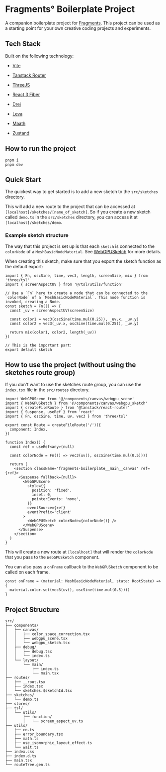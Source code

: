# Fragments° Boilerplate Project

A companion boilerplate project for [Fragments](https://fragments.supply). This project can be used as a starting point for your own creative coding projects and experiments.

## Tech Stack

Built on the following technology:

- [Vite](https://nextjs.org/)
- [Tanstack Router](https://tanstack.com/router/latest)

- [ThreeJS](https://threejs.org/)
- [React 3 Fiber](https://github.com/pmndrs/react-three-fiber)

- [Drei](https://github.com/pmndrs/drei)
- [Leva](https://github.com/pmndrs/leva)
- [Maath](https://github.com/pmndrs/maath)
- [Zustand](https://github.com/pmndrs/zustand)

## How to run the project

```
pnpm i
pnpm dev
```

## Quick Start

The quickest way to get started is to add a new sketch to the `src/sketches` directory.

This will add a new route to the project that can be accessed at `[localhost]/sketches/[name_of_sketch]`. So if you create a new sketch called `demo.ts` in the `src/sketches` directory, you can access it at `[localhost]/sketches/demo`.

### Example sketch structure

The way that this project is set up is that each `sketch` is connected to the `colorNode` of a `MeshBasicNodeMaterial`. See [WebGPUSketch](src/components/canvas/webgpu_sketch.tsx) for more details.

When creating this sketch, make sure that you export the sketch function as the default export:

```tsx
import { Fn, oscSine, time, vec3, length, screenSize, mix } from 'three/tsl'
import { screenAspectUV } from '@/tsl/utils/function'

// Use a `Fn` here to create a node that can be connected to the `colorNode` of a `MeshBasicNodeMaterial`. This node function is invoked, creating a Node.
const sketch = Fn(() => {
  const _uv = screenAspectUV(screenSize)

  const color1 = vec3(oscSine(time.mul(0.25)), _uv.x, _uv.y)
  const color2 = vec3(_uv.x, oscSine(time.mul(0.25)), _uv.y)

  return mix(color1, color2, length(_uv))
})

// This is the important part:
export default sketch
```

## How to use the project (without using the sketches route group)

If you don't want to use the sketches route group, you can use the `index.tsx` file in the `src/routes` directory.

```tsx
import WebGPUScene from '@/components/canvas/webgpu_scene'
import { WebGPUSketch } from '@/components/canvas/webgpu_sketch'
import { createFileRoute } from '@tanstack/react-router'
import { Suspense, useRef } from 'react'
import { Fn, oscSine, time, uv, vec3 } from 'three/tsl'

export const Route = createFileRoute('/')({
  component: Index,
})

function Index() {
  const ref = useRef<any>(null)

  const colorNode = Fn(() => vec3(uv(), oscSine(time.mul(0.5))))

  return (
    <section className='fragments-boilerplate__main__canvas' ref={ref}>
      <Suspense fallback={null}>
        <WebGPUScene
          style={{
            position: 'fixed',
            inset: 0,
            pointerEvents: 'none',
          }}
          eventSource={ref}
          eventPrefix='client'
        >
          <WebGPUSketch colorNode={colorNode()} />
        </WebGPUScene>
      </Suspense>
    </section>
  )
}
```

This will create a new route at `[localhost]` that will render the `colorNode` that you pass to the `WebGPUSketch` component.

You can also pass a `onFrame` callback to the `WebGPUSketch` component to be called on each frame.

```tsx
const onFrame = (material: MeshBasicNodeMaterial, state: RootState) => {
  material.color.set(vec3(uv(), oscSine(time.mul(0.5))))
}
```

## Project Structure

```
src/
├── components/
│   ├── canvas/
│   │   ├── color_space_correction.tsx
│   │   ├── webgpu_scene.tsx
│   │   └── webgpu_sketch.tsx
│   ├── debug/
│   │   ├── debug.tsx
│   │   └── index.ts
│   └── layout/
│       └── main/
│           ├── index.ts
│           └── main.tsx
├── routes/
│   ├── __root.tsx
│   ├── index.tsx
│   └── sketches.$sketchId.tsx
├── sketches/
│   └── demo.ts
├── stores/
├── tsl/
│   └── utils/
│       ├── function/
│       │   └── screen_aspect_uv.ts
├── utils/
│   ├── cn.ts
│   ├── error_boundary.tsx
│   ├── math.ts
│   ├── use_isomorphic_layout_effect.ts
│   └── wait.ts
├── index.css
├── index.d.ts
├── main.tsx
└── routeTree.gen.ts
```
